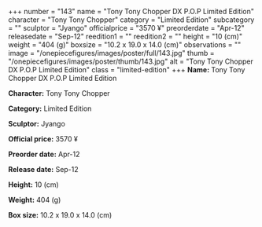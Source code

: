 +++
number = "143"
name = "Tony Tony Chopper DX P.O.P Limited Edition"
character = "Tony Tony Chopper"
category = "Limited Edition"
subcategory = ""
sculptor = "Jyango"
officialprice = "3570 ¥"
preorderdate = "Apr-12"
releasedate = "Sep-12"
reedition1 = ""
reedition2 = ""
height = "10 (cm)"
weight = "404 (g)"
boxsize = "10.2 x 19.0 x 14.0 (cm)"
observations = ""
image = "/onepiecefigures/images/poster/full/143.jpg"
thumb = "/onepiecefigures/images/poster/thumb/143.jpg"
alt = "Tony Tony Chopper DX P.O.P Limited Edition"
class = "limited-edition"
+++
**Name:** Tony Tony Chopper DX P.O.P Limited Edition

**Character:** Tony Tony Chopper

**Category:** Limited Edition 

**Sculptor:** Jyango

**Official price:** 3570 ¥

**Preorder date:** Apr-12

**Release date:** Sep-12

**Height:** 10 (cm)

**Weight:** 404 (g)

**Box size:** 10.2 x 19.0 x 14.0 (cm)

